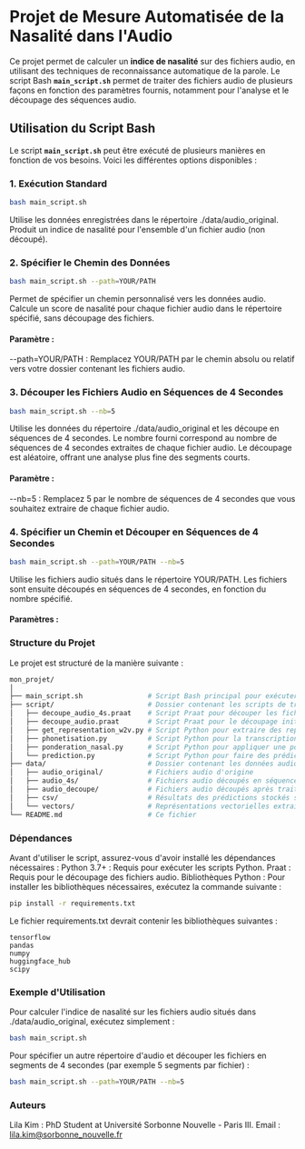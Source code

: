 # Projet de Mesure Automatisée de la Nasalité dans l'Audio

Ce projet permet de calculer un **indice de nasalité** sur des fichiers audio, en utilisant des techniques de reconnaissance automatique de la parole. Le script Bash **`main_script.sh`** permet de traiter des fichiers audio de plusieurs façons en fonction des paramètres fournis, notamment pour l'analyse et le découpage des séquences audio.

## Utilisation du Script Bash

Le script **`main_script.sh`** peut être exécuté de plusieurs manières en fonction de vos besoins. Voici les différentes options disponibles :

### 1. Exécution Standard

```bash
bash main_script.sh
```
Utilise les données enregistrées dans le répertoire ./data/audio_original.
Produit un indice de nasalité pour l'ensemble d'un fichier audio (non découpé).

### 2. Spécifier le Chemin des Données
```bash
bash main_script.sh --path=YOUR/PATH
```
Permet de spécifier un chemin personnalisé vers les données audio.
Calcule un score de nasalité pour chaque fichier audio dans le répertoire spécifié, sans découpage des fichiers.
#### Paramètre :
--path=YOUR/PATH : Remplacez YOUR/PATH par le chemin absolu ou relatif vers votre dossier contenant les fichiers audio.

### 3. Découper les Fichiers Audio en Séquences de 4 Secondes
```bash
bash main_script.sh --nb=5
```
Utilise les données du répertoire ./data/audio_original et les découpe en séquences de 4 secondes.
Le nombre fourni correspond au nombre de séquences de 4 secondes extraites de chaque fichier audio.
Le découpage est aléatoire, offrant une analyse plus fine des segments courts.
#### Paramètre :
--nb=5 : Remplacez 5 par le nombre de séquences de 4 secondes que vous souhaitez extraire de chaque fichier audio.

### 4. Spécifier un Chemin et Découper en Séquences de 4 Secondes
```bash
bash main_script.sh --path=YOUR/PATH --nb=5
```
Utilise les fichiers audio situés dans le répertoire YOUR/PATH.
Les fichiers sont ensuite découpés en séquences de 4 secondes, en fonction du nombre spécifié.
#### Paramètres :

### Structure du Projet
Le projet est structuré de la manière suivante :

```bash
mon_projet/
│
├── main_script.sh                # Script Bash principal pour exécuter le traitement
├── script/                       # Dossier contenant les scripts de traitement
│   ├── decoupe_audio_4s.praat    # Script Praat pour découper les fichiers audio en séquences de 4 secondes
│   ├── decoupe_audio.praat       # Script Praat pour le découpage initial des fichiers audio
│   ├── get_representation_w2v.py # Script Python pour extraire des représentations vectorielles
│   ├── phonetisation.py          # Script Python pour la transcription phonétique
│   ├── ponderation_nasal.py      # Script Python pour appliquer une pondération sur les phonèmes nasaux
│   └── prediction.py             # Script Python pour faire des prédictions sur les données vectorielles
├── data/                         # Dossier contenant les données audio et les résultats
│   ├── audio_original/           # Fichiers audio d'origine
│   ├── audio_4s/                 # Fichiers audio découpés en séquences de 4 secondes
│   ├── audio_decoupe/            # Fichiers audio découpés après traitement
│   ├── csv/                      # Résultats des prédictions stockés sous forme de fichiers CSV
│   └── vectors/                  # Représentations vectorielles extraites
└── README.md                     # Ce fichier
```

### Dépendances
Avant d'utiliser le script, assurez-vous d'avoir installé les dépendances nécessaires :
Python 3.7+ : Requis pour exécuter les scripts Python.
Praat : Requis pour le découpage des fichiers audio.
Bibliothèques Python : Pour installer les bibliothèques nécessaires, exécutez la commande suivante :

```bash
pip install -r requirements.txt
```
Le fichier requirements.txt devrait contenir les bibliothèques suivantes :

```
tensorflow
pandas
numpy
huggingface_hub
scipy
```

### Exemple d'Utilisation
Pour calculer l'indice de nasalité sur les fichiers audio situés dans ./data/audio_original, exécutez simplement :
```bash
bash main_script.sh
```

Pour spécifier un autre répertoire d'audio et découper les fichiers en segments de 4 secondes (par exemple 5 segments par fichier) :
```bash
bash main_script.sh --path=YOUR/PATH --nb=5
```

### Auteurs
Lila Kim : PhD Student at Université Sorbonne Nouvelle - Paris III.
Email : lila.kim@sorbonne_nouvelle.fr
